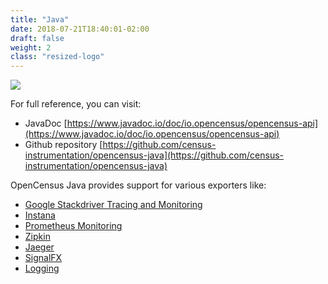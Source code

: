 ```yaml
---
title: "Java"
date: 2018-07-21T18:40:01-02:00
draft: false
weight: 2
class: "resized-logo"
---
```


![](/images/java.png)

For full reference, you can visit:

* JavaDoc  [https://www.javadoc.io/doc/io.opencensus/opencensus-api](https://www.javadoc.io/doc/io.opencensus/opencensus-api)
* Github repository [https://github.com/census-instrumentation/opencensus-java](https://github.com/census-instrumentation/opencensus-java)

OpenCensus Java provides support for various exporters like:

* [Google Stackdriver Tracing and Monitoring](/supported-exporters/java/stackdriver)
* [Instana](/supported-exporters/java/instana)
* [Prometheus Monitoring](/supported-exporters/java/prometheus)
* [Zipkin](/supported-exporters/java/zipkin)
* [Jaeger](/supported-exporters/java/jaeger)
* [SignalFX](/supported-exporters/java/signalfx)
* [Logging](/supported-exporters/java/logging)
